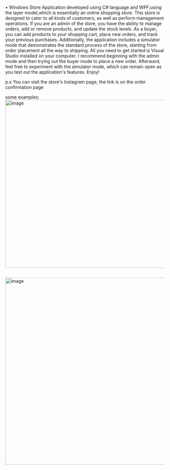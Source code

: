 • Windows Store Application
developed using C# language and WPF,using the layer model,which is essentially an online shopping store.
This store is designed to cater to all kinds of customers, as well as perform management operations.
If you are an admin of the store, you have the ability to manage orders, add or remove products, and update the stock levels.
As a buyer, you can add products to your shopping cart, place new orders, and track your previous purchases. Additionally, 
the application includes a simulator mode that demonstrates the standard process of the store, starting from order placement all the way to shipping.
All you need to get started is Visual Studio installed on your computer. 
I recommend beginning with the admin mode and then trying out the buyer mode to place a new order. 
Afterward, feel free to experiment with the simulator mode, which can remain open as you test out the application's features.
Enjoy!

p.s
You can visit the store's Instagram page, the link is on the order confirmation page

some examples:
<img width="530" alt="image" src="https://github.com/Michal2232/dotNet/assets/116974985/33700ca7-aad0-4647-ab0f-4e2e6b4df852">

‏
<img width="589" alt="image" src="https://github.com/Michal2232/dotNet/assets/116974985/54e610d1-7695-4271-a926-94e0967ff005">

‏



